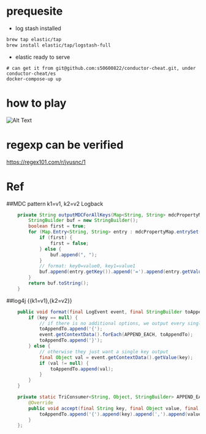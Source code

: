 # prequesite
- log stash installed
```bash
brew tap elastic/tap
brew install elastic/tap/logstash-full
```
- elastic ready to serve
```
# can get it from git@github.com:s50600822/conductor-cheat.git, under conductor-cheat/es
docker-compose-up up
```

# how to play
![Alt Text](./resources/how_to.gif)
# regexp can be verified
https://regex101.com/r/jvusnc/1

# Ref
##MDC pattern 
	k1=v1, k2=v2
Logback
```java ch.qos.logback.classic.pattern.MDCConverter.java
    private String outputMDCForAllKeys(Map<String, String> mdcPropertyMap) {
        StringBuilder buf = new StringBuilder();
        boolean first = true;
        for (Map.Entry<String, String> entry : mdcPropertyMap.entrySet()) {
            if (first) {
                first = false;
            } else {
                buf.append(", ");
            }
            // format: key0=value0, key1=value1
            buf.append(entry.getKey()).append('=').append(entry.getValue());
        }
        return buf.toString();
    }
```

##log4j
	{{k1=v1},{k2=v2}}
```java org.apache.log4j.pattern.Log4j1MdcPatternConverter
    public void format(final LogEvent event, final StringBuilder toAppendTo) {
        if (key == null) {
            // if there is no additional options, we output every single Key/Value pair for the MDC
            toAppendTo.append('{');
            event.getContextData().forEach(APPEND_EACH, toAppendTo);
            toAppendTo.append('}');
        } else {
            // otherwise they just want a single key output
            final Object val = event.getContextData().getValue(key);
            if (val != null) {
                toAppendTo.append(val);
            }
        }
    }

    private static TriConsumer<String, Object, StringBuilder> APPEND_EACH = new TriConsumer<String, Object, StringBuilder>() {
        @Override
        public void accept(final String key, final Object value, final StringBuilder toAppendTo) {
            toAppendTo.append('{').append(key).append(',').append(value).append('}');
        }
    };
```
